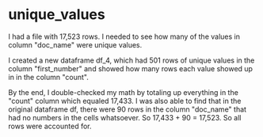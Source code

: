 # unique_values

I had a file with 17,523 rows. I needed to see how many of the values in 
column "doc_name" were unique values.

I created a new dataframe df_4, which had 501 rows of unique values in the column
"first_number" and showed how many rows each value showed up in in the column
"count". 

By the end, I double-checked my math by totaling up everything in the "count" column
which equaled 17,433. I was also able to find that in the original dataframe df, there
were 90 rows in the column "doc_name" that had no numbers in the cells whatsoever. So
17,433 + 90 = 17,523. So all rows were accounted for.
